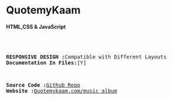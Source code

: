 # QuotemyKaam

<h4>HTML,CSS & JavaScript</h4>
<br><br>
<pre>
<b>RESPONSIVE DESIGN :</b>Compatible with Different Layouts
<b>Documentation In Files:</b>[Y]
</pre>
<br>
<pre>
<b>Source Code :</b><a href="https://github.com/adarshk007/QuotemyKaam">Github Repo</a>
<b>Website :</b><a href="https://adarshk007.github.io/QuotemyKaam/Quotemykaam/album.html">Quotemykaam.com/music_album</a>
</pre>
